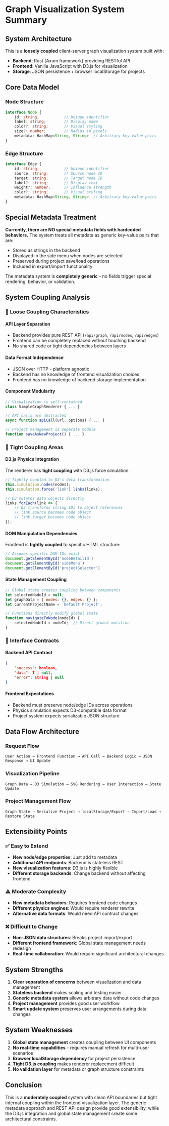 # Graph Visualization System Summary

## System Architecture

This is a **loosely coupled** client-server graph visualization system built with:
- **Backend**: Rust (Axum framework) providing RESTful API
- **Frontend**: Vanilla JavaScript with D3.js for visualization
- **Storage**: JSON persistence + browser localStorage for projects

## Core Data Model

### Node Structure
```typescript
interface Node {
    id: string;           // Unique identifier
    label: string;        // Display name
    color?: string;       // Visual styling
    size?: number;        // Radius in pixels
    metadata: HashMap<String, String>  // Arbitrary key-value pairs
}
```

### Edge Structure
```typescript
interface Edge {
    id: string;           // Unique identifier
    source: string;       // Source node ID
    target: string;       // Target node ID
    label?: string;       // Display text
    weight?: number;      // Influence strength
    color?: string;       // Visual styling
    metadata: HashMap<String, String>  // Arbitrary key-value pairs
}
```

## Special Metadata Treatment

**Currently, there are NO special metadata fields with hardcoded behaviors.** The system treats all metadata as generic key-value pairs that are:
- Stored as strings in the backend
- Displayed in the side menu when nodes are selected
- Preserved during project save/load operations
- Included in export/import functionality

The metadata system is **completely generic** - no fields trigger special rendering, behavior, or validation.

## System Coupling Analysis

### 🔗 **Loose Coupling Characteristics**

#### **API Layer Separation**
- Backend provides pure REST API (`/api/graph`, `/api/nodes`, `/api/edges`)
- Frontend can be completely replaced without touching backend
- No shared code or tight dependencies between layers

#### **Data Format Independence**
- JSON over HTTP - platform agnostic
- Backend has no knowledge of frontend visualization choices
- Frontend has no knowledge of backend storage implementation

#### **Component Modularity**
```javascript
// Visualization is self-contained
class SimpleGraphRenderer { ... }

// API calls are abstracted
async function apiCall(url, options) { ... }

// Project management is separate module
function saveAsNewProject() { ... }
```

### 🔗 **Tight Coupling Areas**

#### **D3.js Physics Integration**
The renderer has **tight coupling** with D3.js force simulation:
```javascript
// Tightly coupled to D3's data transformation
this.simulation.nodes(nodes);
this.simulation.force('link').links(links);

// D3 mutates data objects directly
links.forEach(link => {
    // D3 transforms string IDs to object references
    // link.source becomes node object
    // link.target becomes node object
});
```

#### **DOM Manipulation Dependencies**
Frontend is **tightly coupled** to specific HTML structure:
```javascript
// Assumes specific DOM IDs exist
document.getElementById('nodeDetailId')
document.getElementById('sideMenu')
document.getElementById('projectSelector')
```

#### **State Management Coupling**
```javascript
// Global state creates coupling between components
let selectedNodeId = null;
let graphData = { nodes: {}, edges: {} };
let currentProjectName = 'Default Project';

// Functions directly modify global state
function navigateToNode(nodeId) {
    selectedNodeId = nodeId;  // Direct global mutation
}
```

### 🔗 **Interface Contracts**

#### **Backend API Contract**
```json
{
    "success": boolean,
    "data": T | null,
    "error": string | null
}
```

#### **Frontend Expectations**
- Backend must preserve node/edge IDs across operations
- Physics simulation expects D3-compatible data format
- Project system expects serializable JSON structure

## Data Flow Architecture

### **Request Flow**
```
User Action → Frontend Function → API Call → Backend Logic → JSON Response → UI Update
```

### **Visualization Pipeline**
```
Graph Data → D3 Simulation → SVG Rendering → User Interaction → State Update
```

### **Project Management Flow**
```
Graph State → Serialize Project → localStorage/Export → Import/Load → Restore State
```

## Extensibility Points

### ✅ **Easy to Extend**
- **New node/edge properties**: Just add to metadata
- **Additional API endpoints**: Backend is stateless REST
- **New visualization features**: D3.js is highly flexible
- **Different storage backends**: Change backend without affecting frontend

### ⚠️ **Moderate Complexity**
- **New metadata behaviors**: Requires frontend code changes
- **Different physics engines**: Would require renderer rewrite
- **Alternative data formats**: Would need API contract changes

### ❌ **Difficult to Change**
- **Non-JSON data structures**: Breaks project import/export
- **Different frontend framework**: Global state management needs redesign
- **Real-time collaboration**: Would require significant architectural changes

## System Strengths

1. **Clear separation of concerns** between visualization and data management
2. **Stateless backend** makes scaling and testing easier  
3. **Generic metadata system** allows arbitrary data without code changes
4. **Project management** provides good user workflow
5. **Smart update system** preserves user arrangements during data changes

## System Weaknesses

1. **Global state management** creates coupling between UI components
2. **No real-time capabilities** - requires manual refresh for multi-user scenarios
3. **Browser localStorage dependency** for project persistence
4. **Tight D3.js coupling** makes renderer replacement difficult
5. **No validation layer** for metadata or graph structure constraints

## Conclusion

This is a **moderately coupled** system with clean API boundaries but tight internal coupling within the frontend visualization layer. The generic metadata approach and REST API design provide good extensibility, while the D3.js integration and global state management create some architectural constraints.